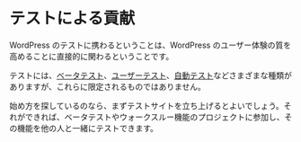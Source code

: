 <!--
# Contribute with Testing
-->

# テストによる貢献

<!--
Getting involved in testing WordPress means you will be directly involved in raising the quality of the WordPress user experience.
-->

WordPress のテストに携わるということは、WordPress のユーザー体験の質を高めることに直接的に関わるということです。

<!--
There are many different types of testing including, but not limited to, [beta testing](https://make.wordpress.org/core/handbook/testing/beta/), [user testing](https://make.wordpress.org/core/handbook/testing/user-testing/), and [automated testing](https://make.wordpress.org/core/handbook/testing/automated-testing/).
-->

テストには、[ベータテスト](https://ja.wordpress.org/team/handbook/core/testing/beta/)、[ユーザーテスト](https://ja.wordpress.org/team/handbook/core/testing/user-testing/)、[自動テスト](https://ja.wordpress.org/team/handbook/core/testing/automated-testing/)などさまざまな種類がありますが、これらに限定されるものではありません。

<!--
If you are looking for a place to get started, the first thing you will want to do is set up a test site. Once you have that going, you will be able to participate in beta testing or walkthrough feature projects and then test those features with others.
-->

始め方を探しているのなら、まずテストサイトを立ち上げるとよいでしょう。それができれば、ベータテストやウォークスルー機能のプロジェクトに参加し、その機能を他の人と一緒にテストできます。
